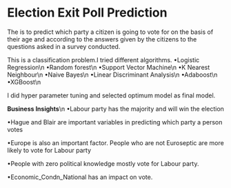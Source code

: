 # Election Exit Poll Prediction
 The is to predict which party a citizen is going to vote for on the basis of their age and according to the answers given by the citizens to the questions asked in a survey conducted.
 
 This is a classification problem.I tried different algorithms.
   •Logistic Regression\n
   •Random forest\n
   •Support Vector Machine\n
   •K Nearest Neighbour\n
   •Naive Bayes\n
   •Linear Discriminant Analysis\n
   •Adaboost\n
   •XGBoost\n
   
   I did hyper parameter tuning and selected optimum model as final model.
   
 <b>Business Insights</b>\n
 •Labour party has the majority and will win the election

•Hague and Blair are important variables in predicting which party a person votes

•Europe is also an important factor. People who are not Euroseptic are more likely to vote for Labour party

•People with zero political knowledge mostly vote for Labour party.

•Economic_Condn_National has an impact on vote. 
